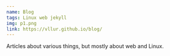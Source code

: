 ```yaml
---
name: Blog
tags: Linux web jekyll
img: p1.png
link: https://vllur.github.io/blog/
---
```

Articles about various things, but mostly about web and Linux.
